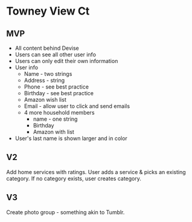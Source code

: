 Towney View Ct
=======================
## MVP
* All content behind Devise
* Users can see all other user info
* Users can only edit their own information
* User info
   * Name - two strings
   * Address - string
   * Phone - see best practice
   * Birthday - see best practice
   * Amazon wish list
   * Email - allow user to click and send emails
   * 4 more household members
     * name - one string
     * Birthday
     * Amazon with list
* User's last name is shown larger and in color


## V2
Add home services with ratings. User adds a service & picks an existing category. If no category exists, user creates category.

## V3
Create photo group - something akin to Tumblr.
